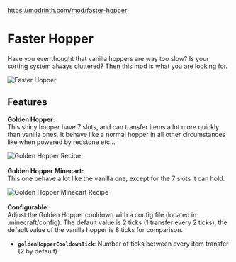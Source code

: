 https://modrinth.com/mod/faster-hopper

# Faster Hopper
Have you ever thought that vanilla hoppers are way too slow? Is your sorting system always cluttered? Then this mod is what you are looking for.

![Faster Hopper](https://cdn.modrinth.com/data/cached_images/adfee2b41f91b75eaea1187395421e1ff5502628.jpeg)

## Features
**Golden Hopper:**\
This shiny hopper have 7 slots, and can transfer items a lot more quickly than vanilla ones. It behave like a normal hopper in all other circumstances like when powered by redstone etc...

![Golden Hopper Recipe](https://cdn.modrinth.com/data/cached_images/88c25b9a9711edc3a01719abaee4191cf48147a0.png)\
\
**Golden Hopper Minecart:**\
This one behave a lot like the vanilla one, except for the 7 slots it can hold.

![Golden Hopper Minecart Recipe](https://cdn.modrinth.com/data/cached_images/0eef4d88da98ab15ee6be837bfdd852159b232e2.png)\
\
**Configurable:**\
Adjust the Golden Hopper cooldown with a config file (located in .minecraft/config). The default value is 2 ticks (1 transfer every 2 ticks), the default value of the vanilla hopper is 8 ticks for comparison.

- **`goldenHopperCooldownTick`**: Number of ticks between every item transfer (2 by default).
